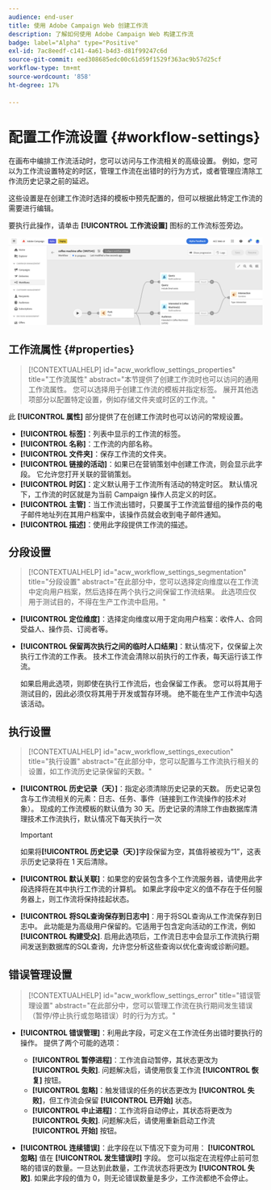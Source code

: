 ```yaml
---
audience: end-user
title: 使用 Adobe Campaign Web 创建工作流
description: 了解如何使用 Adobe Campaign Web 构建工作流
badge: label="Alpha" type="Positive"
exl-id: 7ac8eedf-c141-4a61-b4d3-d81f99247c6d
source-git-commit: eed308685edc00c61d59f1529f363ac9b57d25cf
workflow-type: tm+mt
source-wordcount: '858'
ht-degree: 17%

---
```


# 配置工作流设置 {#workflow-settings}

在画布中编排工作流活动时，您可以访问与工作流相关的高级设置。 例如，您可以为工作流设置特定的时区，管理工作流在出错时的行为方式，或者管理应清除工作流历史记录之前的延迟。

这些设置是在创建工作流时选择的模板中预先配置的，但可以根据此特定工作流的需要进行编辑。

要执行此操作，请单击 **[!UICONTROL 工作流设置]** 图标的工作流标签旁边。

![](assets/workflow-settings.png)

## 工作流属性 {#properties}

>[!CONTEXTUALHELP]
>id="acw_workflow_settings_properties"
>title="工作流属性"
>abstract="本节提供了创建工作流时也可以访问的通用工作流属性。 您可以选择用于创建工作流的模板并指定标签。 展开其他选项部分以配置特定设置，例如存储文件夹或时区的工作流。"

此 **[!UICONTROL 属性]** 部分提供了在创建工作流时也可以访问的常规设置。

* **[!UICONTROL 标签]**：列表中显示的工作流的标签。
* **[!UICONTROL 名称]**：工作流的内部名称。
* **[!UICONTROL 文件夹]**：保存工作流的文件夹。
* **[!UICONTROL 链接的活动]**：如果已在营销策划中创建工作流，则会显示此字段。 它允许您打开关联的营销策划。
* **[!UICONTROL 时区]**：定义默认用于工作流所有活动的特定时区。 默认情况下，工作流的时区就是为当前 Campaign 操作人员定义的时区。
* **[!UICONTROL 主管]**：当工作流出错时，只要属于工作流监督组的操作员的电子邮件地址列在其用户档案中，该操作员就会收到电子邮件通知。
* **[!UICONTROL 描述]**：使用此字段提供工作流的描述。

## 分段设置

>[!CONTEXTUALHELP]
>id="acw_workflow_settings_segmentation"
>title="分段设置"
>abstract="在此部分中，您可以选择定向维度以在工作流中定向用户档案，然后选择在两个执行之间保留工作流结果。 此选项应仅用于测试目的，不得在生产工作流中启用。"

* **[!UICONTROL 定位维度]**：选择定向维度以用于定向用户档案：收件人、合同受益人、操作员、订阅者等。
* **[!UICONTROL 保留两次执行之间的临时人口结果]**：默认情况下，仅保留上次执行工作流的工作表。 技术工作流会清除以前执行的工作表，每天运行该工作流。

   如果启用此选项，则即使在执行工作流后，也会保留工作表。 您可以将其用于测试目的，因此必须仅将其用于开发或暂存环境。 绝不能在生产工作流中勾选该活动。

## 执行设置

>[!CONTEXTUALHELP]
>id="acw_workflow_settings_execution"
>title="执行设置"
>abstract="在此部分中，您可以配置与工作流执行相关的设置，如工作流历史记录保留的天数。"

* **[!UICONTROL 历史记录（天）]**：指定必须清除历史记录的天数。 历史记录包含与工作流相关的元素：日志、任务、事件（链接到工作流操作的技术对象）。 现成的工作流模板的默认值为 30 天。历史记录的清除工作由数据库清理技术工作流执行，默认情况下每天执行一次

   >[!IMPORTANT]
   >
   >如果将&#x200B;**[!UICONTROL 历史记录（天）]**&#x200B;字段保留为空，其值将被视为“1”，这表示历史记录将在 1 天后清除。

* **[!UICONTROL 默认关联]**：如果您的安装包含多个工作流服务器，请使用此字段选择将在其中执行工作流的计算机。 如果此字段中定义的值不存在于任何服务器上，则工作流将保持挂起状态。

* **[!UICONTROL 将SQL查询保存到日志中]**：用于将SQL查询从工作流保存到日志中。 此功能是为高级用户保留的。它适用于包含定向活动的工作流，例如 **[!UICONTROL 构建受众]**. 启用此选项后，工作流日志中会显示工作流执行期间发送到数据库的SQL查询，允许您分析这些查询以优化查询或诊断问题。

## 错误管理设置

>[!CONTEXTUALHELP]
>id="acw_workflow_settings_error"
>title="错误管理设置"
>abstract="在此部分中，您可以管理工作流在执行期间发生错误（暂停/停止执行或忽略错误）时的行为方式。"

* **[!UICONTROL 错误管理]**：利用此字段，可定义在工作流任务出错时要执行的操作。 提供了两个可能的选项：

   * **[!UICONTROL 暂停进程]**：工作流自动暂停，其状态更改为 **[!UICONTROL 失败]**. 问题解决后，请使用恢复工作流 **[!UICONTROL 恢复]** 按钮。
   * **[!UICONTROL 忽略]**：触发错误的任务的状态更改为 **[!UICONTROL 失败]**，但工作流会保留 **[!UICONTROL 已开始]** 状态。 <!-- TO ADD ONCE SCHEUDLER IS AVAILABLE This configuration is relevant for recurring tasks: if the branch includes a scheduler, it will start normally next time the workflow is executed.-->
   * **[!UICONTROL 中止进程]**：工作流将自动停止，其状态将更改为 **[!UICONTROL 失败]**. 问题解决后，请使用重新启动工作流 **[!UICONTROL 开始]** 按钮。

* **[!UICONTROL 连续错误]**：此字段在以下情况下变为可用： **[!UICONTROL 忽略]** 值在 **[!UICONTROL 发生错误时]** 字段。 您可以指定在流程停止前可忽略的错误的数量。一旦达到此数量，工作流状态将更改为 **[!UICONTROL 失败]**. 如果此字段的值为 0，则无论错误数量是多少，工作流都绝不会停止。
